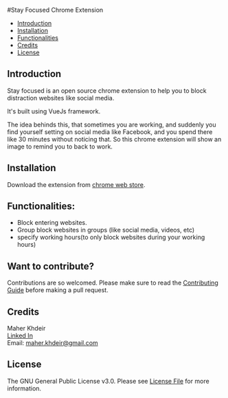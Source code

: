 #Stay Focused Chrome Extension

* [Introduction](#introduction)
* [Installation](#installation)
* [Functionalities](#functionalities)
* [Credits](#credits)
* [License](#license)


## Introduction
Stay focused is an open source chrome extension 
to help you to block distraction websites like social media.

It's built using VueJs framework.

The idea behinds this, that sometimes you are working, and suddenly you
find yourself setting on social media like Facebook, and you 
spend there like 30 minutes without noticing that.
So this chrome extension will show an image to remind you to back to work.

## Installation

Download the extension from [chrome web store]().

## Functionalities:
- Block entering websites.  
- Group block websites in groups (like social media, videos, etc)
- specify working hours(to only block websites during your working hours)


## Want to contribute?
Contributions are so welcomed.
Please make sure to read the [Contributing Guide](Contributing.md) before making a pull request.


## Credits
Maher Khdeir  
[Linked In](https://www.linkedin.com/in/maher-khdeir/)  
Email: maher.khdeir@gmail.com

## License

The GNU General Public License v3.0. Please see [License File](LICENSE) for more information.